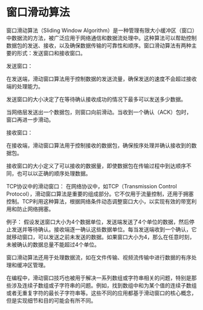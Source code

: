 # 窗口滑动算法

窗口滑动算法（Sliding Window Algorithm）是一种管理有限大小缓冲区（窗口）中数据流的方法，被广泛应用于网络通信和数据流处理中。这种算法可以帮助控制数据包的发送、接收，以及确保数据传输的可靠性和顺序。窗口滑动算法有两种主要的形式：发送窗口和接收窗口。


发送窗口：

在发送端，滑动窗口算法用于控制数据的发送流量，确保发送的速度不会超过接收端的处理能力。

发送窗口的大小决定了在等待确认接收成功的情况下最多可以发送多少数据。

当网络层发送出一个数据包，则窗口向前滑动。当收到一个确认（ACK）包时，窗口再进一步滑动。



接收窗口：

在接收端，滑动窗口算法用于控制接收的数据包，确保按序处理并确认接收到的数据包。

接收窗口的大小定义了可以接收的数据量，即使数据包在传输过程中到达顺序不同，也可以以正确的顺序处理数据。



TCP协议中的滑动窗口：
在网络协议中，如TCP（Transmission Control Protocol），滑动窗口算法是重要的组成部分。它不仅用于流量控制，还用于拥塞控制。TCP利用这种算法，根据网络条件动态调整窗口大小，以实现有效的带宽利用和防止网络拥塞。


例子：
假设发送窗口大小为4个数据单位，发送端发送了4个单位的数据，然后停止发送并等待确认。接收端逐一确认这些数据单位。每当发送端收到一个确认，它就移动窗口，可以发送之前未发送的数据。如果窗口大小为4，那么在任意时刻，未被确认的数据总量不能超过4个单位。


窗口滑动算法还用于处理数据流，如在文件传输、视频流传输中进行数据的有序处理和缓冲区管理。


在编程中，滑动窗口技巧也被用于解决一系列数组或字符串相关的问题，特别是那些涉及连续子数组或子字符串的问题。例如，找到数组中和为某个值的连续子数组或者无重复字符的最长子字符串等。这些不同的应用都基于滑动窗口的核心概念，但是实现细节和目的可能会有所不同。


